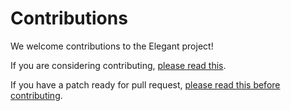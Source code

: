 # Contributions

We welcome contributions to the Elegant project!

If you are considering contributing, [please read this](https://elegant.oncrashreboot.com/invitation-to-participate.html).

If you have a patch ready for pull request, [please read this before contributing](https://elegant.oncrashreboot.com/how-to-contribute.html).

